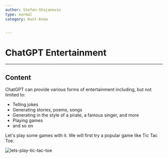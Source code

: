 ```yaml
---
author: Stefan-Stojanovic
type: normal
category: must-know
 

---
```


# ChatGPT Entertainment

---

## Content

ChatGPT can provide various forms of entertainment including, but not limited to:
- Telling jokes
- Generating stories, poems, songs
- Generating in the style of a pirate, a famous singer, and more
- Playing games
- and so on

Let's play some games with it. We will first try a popular game like Tic Tac Toe. 

![lets-play-tic-tac-toe](https://img.enkipro.com/7b8d9cab53c5a25874ff2751b175faf2.png)